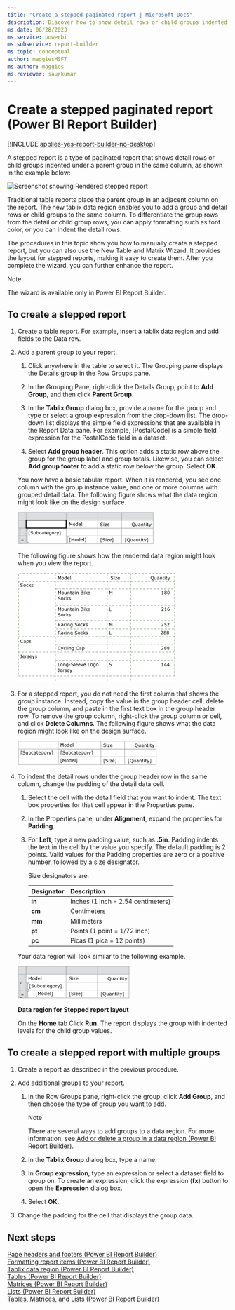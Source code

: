 ```yaml
---
title: "Create a stepped paginated report | Microsoft Docs"
description: Discover how to show detail rows or child groups indented under a parent group in the same column in a Report Builder paginated report.
ms.date: 06/28/2023
ms.service: powerbi
ms.subservice: report-builder
ms.topic: conceptual
author: maggiesMSFT
ms.author: maggies
ms.reviewer: saurkumar
---
```

# Create a stepped paginated report (Power BI Report Builder)

[!INCLUDE [applies-yes-report-builder-no-desktop](../../includes/applies-yes-report-builder-no-desktop.md)]

A stepped report is a type of paginated report that shows detail rows or child groups indented under a parent group in the same column, as shown in the example below:  
  
 ![Screenshot showing Rendered stepped report](../../reporting-services/report-design/media/steppedreportrendered.gif "Rendered stepped report")  
  
 Traditional table reports place the parent group in an adjacent column on the report. The new tablix data region enables you to add a group and detail rows or child groups to the same column. To differentiate the group rows from the detail or child group rows, you can apply formatting such as font color, or you can indent the detail rows.  
  
 The procedures in this topic show you how to manually create a stepped report, but you can also use the New Table and Matrix Wizard. It provides the layout for stepped reports, making it easy to create them. After you complete the wizard, you can further enhance the report.  
  
> [!NOTE]  
>  The wizard is available only in Power BI Report Builder.  
  
  
## To create a stepped report  
  
1.  Create a table report. For example, insert a tablix data region and add fields to the Data row.  
  
2.  Add a parent group to your report.  
  
    1.  Click anywhere in the table to select it. The Grouping pane displays the Details group in the Row Groups pane.  
  
    2.  In the Grouping Pane, right-click the Details Group, point to **Add Group**, and then click **Parent Group**.  
  
    3.  In the **Tablix Group** dialog box, provide a name for the group and type or select a group expression from the drop-down list. The drop-down list displays the simple field expressions that are available in the Report Data pane. For example, [PostalCode] is a simple field expression for the PostalCode field in a dataset.  
  
    4.  Select **Add group header**. This option adds a static row above the group for the group label and group totals. Likewise, you can select **Add group footer** to add a static row below the group. Select **OK**.
  
     You now have a basic tabular report. When it is rendered, you see one column with the group instance value, and one or more columns with grouped detail data. The following figure shows what the data region might look like on the design surface.  
  
     ![Screenshot showing Table data region with group](../report-design/media/table-data-region-with-group.gif "Table data region with group")  
  
     The following figure shows how the rendered data region might look when you view the report.  
  
     ![Screenshot showing Rendered grouped report](../report-design/media/table-report-rendered.gif "Rendered grouped report")  
  
3.  For a stepped report, you do not need the first column that shows the group instance. Instead, copy the value in the group header cell, delete the group column, and paste in the first text box in the group header row. To remove the group column, right-click the group column or cell, and click **Delete Columns**. The following figure shows what the data region might look like on the design surface.  
  
     ![Screenshot showing Data region with group header row](../report-design/media/table-data-region-group-header.gif "Data region with group header row")  
  
4.  To indent the detail rows under the group header row in the same column, change the padding of the detail data cell.  
  
    1.  Select the cell with the detail field that you want to indent. The text box properties for that cell appear in the Properties pane.  
  
    2.  In the Properties pane, under **Alignment**, expand the properties for **Padding**.  
  
    3.  For **Left**, type a new padding value, such as **.5in**. Padding indents the text in the cell by the value you specify. The default padding is 2 points. Valid values for the Padding properties are zero or a positive number, followed by a size designator.  
  
         Size designators are:  
  
        |Designator|Description|  
        |-|-|  
        |**in**|Inches (1 inch = 2.54 centimeters)|  
        |**cm**|Centimeters|  
        |**mm**|Millimeters|  
        |**pt**|Points (1 point = 1/72 inch)|  
        |**pc**|Picas (1 pica = 12 points)|  
  
     Your data region will look similar to the following example.  
  
     ![Screenshot showing Data region for stepped report](../report-design/media/stepped-report-data-region.gif "Data region for stepped report")  
  
     **Data region for Stepped report layout**  
  
     On the **Home** tab Click **Run**. The report displays the group with indented levels for the child group values.  
  
## To create a stepped report with multiple groups  
  
1.  Create a report as described in the previous procedure.  
  
2.  Add additional groups to your report.  
  
    1.  In the Row Groups pane, right-click the group, click **Add Group**, and then choose the type of group you want to add.  
  
        > [!NOTE]  
        >  There are several ways to add groups to a data region. For more information, see [Add or delete a group in a data region &#40;Power BI Report Builder&#41;](/sql/reporting-services/report-design/add-or-delete-a-group-in-a-data-region-report-builder-and-ssrs).  
  
    2.  In the **Tablix Group** dialog box, type a name.  
  
    3.  In **Group expression**, type an expression or select a dataset field to group on. To create an expression, click the expression (**fx**) button to open the **Expression** dialog box.  
  
    4.  Select **OK**.
  
3.  Change the padding for the cell that displays the group data.  
  
## Next steps  
 [Page headers and footers &#40;Power BI Report Builder&#41;](/sql/reporting-services/report-design/page-headers-and-footers-report-builder-and-ssrs)   
 [Formatting report items &#40;Power BI Report Builder&#41;](/sql/reporting-services/report-design/formatting-report-items-report-builder-and-ssrs)   
 [Tablix data region &#40;Power BI Report Builder&#41;](/sql/reporting-services/report-design/tablix-data-region-report-builder-and-ssrs)   
 [Tables &#40;Power BI Report Builder&#41;](/sql/reporting-services/report-design/tables-report-builder-and-ssrs)   
 [Matrices &#40;Power BI Report Builder&#41;](/sql/reporting-services/report-design/create-a-matrix-report-builder-and-ssrs)   
 [Lists &#40;Power BI Report Builder&#41;](/sql/reporting-services/report-design/create-invoices-and-forms-with-lists-report-builder-and-ssrs)   
 [Tables, Matrices, and Lists &#40;Power BI Report Builder&#41;](/sql/reporting-services/report-design/tables-matrices-and-lists-report-builder-and-ssrs)  
  
  
